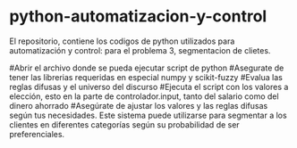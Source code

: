 # python-automatizacion-y-control

El repositorio, contiene los codigos de python utilizados para automatización y control:
para el problema 3, segmentacion de clietes.

#Abrir el archivo donde se pueda ejecutar script de python
#Asegurate de tener las librerias requeridas en especial numpy y scikit-fuzzy
#Evalua las reglas difusas y el universo del discurso
#Ejecuta el script con los valores a elección, esto en la parte de controlador.input, tanto del salario como del dinero ahorrado
#Asegúrate de ajustar los valores y las reglas difusas según tus necesidades. Este sistema puede utilizarse para segmentar a los clientes en diferentes categorías según su probabilidad de ser preferenciales.
